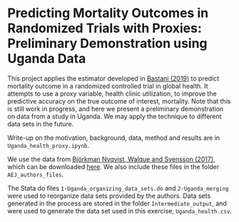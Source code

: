 # Predicting Mortality Outcomes in Randomized Trials with Proxies: Preliminary Demonstration using Uganda Data

This project applies the estimator developed in [Bastani (2019)](https://hamsabastani.github.io/proxies.pdf) to predict mortality outcome in a randomized controlled trial in global health. It attempts to use a proxy variable, health clinic utilization, to improve the predictive accuracy on the true outcome of interest, mortality. Note that this is still work in progress, and here we present a preliminary demonstration on data from a study in Uganda. We may apply the technique to different data sets in the future.

Write-up on the motivation, background, data, method and results are in `Uganda_health_proxy.ipynb`.

We use the data from [Björkman Nyqvist, Walque and Svensson (2017)](https://www.aeaweb.org/articles?id=10.1257/app.20150027), which can be downloaded [here](https://www.openicpsr.org/openicpsr/project/113630/version/V1/view). We also include these files in the folder `AEJ_authors_files`.

The Stata do files `1-Uganda_organizing_data_sets.do` and `2-Uganda_merging` were used to reorganize data sets provided by the authors. Data sets generated in the process are stored in the folder `Intermediate_output`, and were used to generate the data set used in this exercise, `Uganda_health.csv`.
